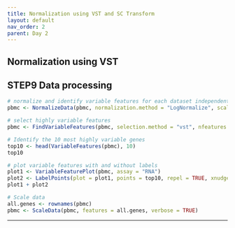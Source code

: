 ```yaml
---
title: Normalization using VST and SC Transform
layout: default
nav_order: 2
parent: Day 2
---
```

## Normalization using VST
## STEP9 Data processing
```r
# normalize and identify variable features for each dataset independently
pbmc <- NormalizeData(pbmc, normalization.method = "LogNormalize", scale.factor = 10000)

# select highly variable features
pbmc <- FindVariableFeatures(pbmc, selection.method = "vst", nfeatures = 2000)

# Identify the 10 most highly variable genes
top10 <- head(VariableFeatures(pbmc), 10)
top10

# plot variable features with and without labels
plot1 <- VariableFeaturePlot(pbmc, assay = "RNA")
plot2 <- LabelPoints(plot = plot1, points = top10, repel = TRUE, xnudge = 0, ynudge = 0)
plot1 + plot2

# Scale data
all.genes <- rownames(pbmc)
pbmc <- ScaleData(pbmc, features = all.genes, verbose = TRUE)
```

----

[Just the Docs]: https://just-the-docs.github.io/just-the-docs/
[GitHub Pages]: https://docs.github.com/en/pages
[README]: https://github.com/just-the-docs/just-the-docs-template/blob/main/README.md
[Jekyll]: https://jekyllrb.com
[GitHub Pages / Actions workflow]: https://github.blog/changelog/2022-07-27-github-pages-custom-github-actions-workflows-beta/
[use this template]: https://github.com/just-the-docs/just-the-docs-template/generate
